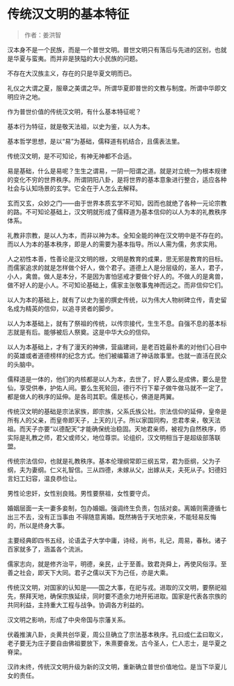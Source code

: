 # 传统汉文明的基本特征

> 作者：姜洪智

汉本身不是一个民族，而是一个普世文明。普世文明只有落后与先进的区别，也就是华夏与蛮夷。而并非是狭隘的大小民族的问题。

不存在大汉族主义，存在的只是华夏文明而已。

礼仪之大谓之夏，服章之美谓之华。所谓华夏即普世的文教与制度。所谓中华即文明应许之地。

作为普世价值的传统汉文明，有什么基本特征呢？

基本行为特征，就是敬天法祖，以史为鉴，以人为本。

基本哲学思想，是以“易”为基础，儒释道有机结合，且儒表法里。

传统汉文明，是不可知论，有神无神都不合适。

易是基础，什么是易呢？生生之谓易，一阴一阳谓之道。就是对立统一为根本规律的变化不穷的世界秩序。所谓阴阳八卦，是将世界的基本意象进行整合，适应各种社会与认知场景的玄学。它全在于人怎么去解释。

玄而又玄，众妙之门——由于世界本质玄学不可知，因而也就绝了各种一元论宗教的路。不可知论基础上，汉文明就形成了儒释道为基本信仰的以人为本的礼教秩序体系。

礼教非宗教，是以人为本，而非以神为本。全知全能的神在汉文明中是不存在的。而以人为本的基本秩序，即是人的需要为基本指导。所以人需为儒，务求实用。

人之初性本善，性善论是汉文明的根，文明是教育的成果，思无邪是教育的目标。而儒家追求的就是怎样做个好人，做个君子。道德上人是分层级的，圣人，君子，小人，禽兽。做人是本分，不是因为害怕惩戒才要做个好人的。不做人的是禽兽，做不好人的是小人。不可知论基础上，儒家主张敬事鬼神而远之。而非信仰它们。

以人为本的基础上，就有了以史为鉴的撰史传统，以为伟大人物树碑立传，青史留名成为精英的信仰，以追寻贤者的脚步。

以人为本基础上，就有了祭祖的传统，以传宗接代，生生不息。自强不息的基本标志就是有后。能够被后人祭奠。这是中华大众的信仰。

以人为本基础上，才有了漫天的神佛，营庙建祠，是老百姓最朴素的对他们心目中的英雄或者道德榜样的纪念方式。他们被编纂进了神话故事里。也就一直活在民众的头脑中。

儒释道是一体的，他们的内核都是以人为本，去世了，好人要么是成佛，要么是登仙，享受供奉，护佑人间。要么生死轮回，德行不行下辈子做牛做马就不一定了。都是做人的秩序的延伸。是各司其职。儒是核心，佛道是两翼。

传统汉文明的基础是宗法家族，即宗族，父系氏族公社。宗法信仰的延伸，皇帝是所有人的父亲，而皇帝即天子，上天的儿子。所以家国同构，忠君孝亲，敬天法祖。而天子亦要“以德配天”才能确保统治稳固。天地君亲师，被视为自然秩序，师实际是礼教之师，君父或师父，地位尊崇。论组织，汉文明相当于是超级部落联盟。

传统宗法信仰，也就是礼教秩序。基本伦理纲常即三纲五常，君为臣纲，父为子纲，夫为妻纲。仁义礼智信。三从四德，未嫁从父，出嫁从夫，夫死从子。妇德妇言妇工妇容，温良恭俭让。

男性论忠奸，女性别良贱。男性要祭祖，女性要守贞。

婚姻层面一夫一妻多妾制，包办婚姻。强调终生负责，包括对妾。离婚则需遵循七出三不去，没有正当事由 不得随意离婚。既然祷告于天地宗亲，不能轻易反悔的，所以是终身大事。

主要经典即四书五经，论语孟子大学中庸，诗经，尚书，礼记，周易，春秋。诸子百家就多了，涵盖各个流派。

儒家志向，就是修齐治平，明德，亲民，止于至善。致君尧舜上，再使风俗淳。至善之社会，即天下大同。君子之儒以天下为己任，亦是大乘。

传统汉文明，对国家的认知是——国之大事，在祀与戎。进取的汉文明，要祭祀祖先，祭拜天地，确保宗族延续，同时要不遗余力地开拓进取。国家是代表各宗族的共同利益，主持重大工程与战争。协调各方利益的。

汉文明之影响，形成了中央帝国与宗藩关系。

伏羲推演八卦，炎黄共创华夏，周公旦确立了宗法基本秩序。孔曰成仁孟曰取义，老子要无为庄子要自由佛祖要放下，朱熹要奋发。古今圣人，仁人志士，是华夏之脊梁。

汉祚未终，传统汉文明升级为新的汉文明，重新确立普世价值地位。是当下华夏儿女的责任。